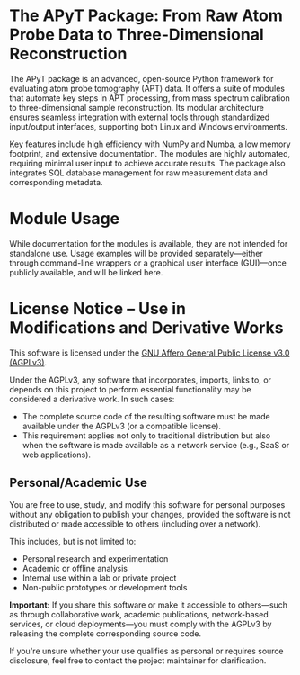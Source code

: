 # The APyT Package: From Raw Atom Probe Data to Three-Dimensional Reconstruction

The APyT package is an advanced, open-source Python framework for evaluating
atom probe tomography (APT) data. It offers a suite of modules that automate key
steps in APT processing, from mass spectrum calibration to three-dimensional
sample reconstruction. Its modular architecture ensures seamless integration
with external tools through standardized input/output interfaces, supporting
both Linux and Windows environments.

Key features include high efficiency with NumPy and Numba, a low memory
footprint, and extensive documentation. The modules are highly automated,
requiring minimal user input to achieve accurate results. The package also
integrates SQL database management for raw measurement data and corresponding
metadata.


# Module Usage

While documentation for the modules is available, they are not intended for
standalone use. Usage examples will be provided separately—either through
command-line wrappers or a graphical user interface (GUI)—once publicly
available, and will be linked here.


# License Notice – Use in Modifications and Derivative Works

This software is licensed under the
[GNU Affero General Public License v3.0 (AGPLv3)][agpl].

Under the AGPLv3, any software that incorporates, imports, links to, or depends
on this project to perform essential functionality may be considered a
derivative work. In such cases:

  - The complete source code of the resulting software must be made available
    under the AGPLv3 (or a compatible license).
  - This requirement applies not only to traditional distribution but also when
    the software is made available as a network service (e.g., SaaS or web
    applications).

## Personal/Academic Use

You are free to use, study, and modify this software for personal purposes
without any obligation to publish your changes, provided the software is not
distributed or made accessible to others (including over a network).

This includes, but is not limited to:

  - Personal research and experimentation
  - Academic or offline analysis
  - Internal use within a lab or private project
  - Non-public prototypes or development tools

**Important:** If you share this software or make it accessible to others—such
as through collaborative work, academic publications, network-based services, or
cloud deployments—you must comply with the AGPLv3 by releasing the complete
corresponding source code.

If you're unsure whether your use qualifies as personal or requires source
disclosure, feel free to contact the project maintainer for clarification.




[agpl]: https://www.gnu.org/licenses/agpl-3.0.html

